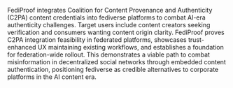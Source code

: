 
FediProof integrates Coalition for Content Provenance and Authenticity (C2PA) content credentials into fediverse platforms to combat AI-era authenticity challenges. Target users include content creators seeking verification and consumers wanting content origin clarity. FediProof proves C2PA integration feasibility in federated platforms, showcases trust-enhanced UX maintaining existing workflows, and establishes a foundation for federation-wide rollout. This demonstrates a viable path to combat misinformation in decentralized social networks through embedded content authentication, positioning fediverse as credible alternatives to corporate platforms in the AI content era.
